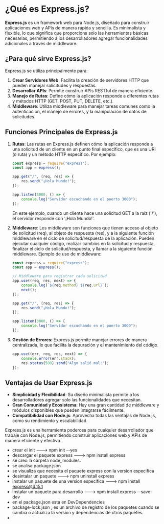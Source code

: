 # ¿Qué es Express.js?

**Express.js** es un framework web para Node.js, diseñado para construir aplicaciones web y APIs de manera rápida y sencilla. Es minimalista y flexible, lo que significa que proporciona solo las herramientas básicas necesarias, permitiendo a los desarrolladores agregar funcionalidades adicionales a través de middleware.

## ¿Para qué sirve Express.js?

Express.js se utiliza principalmente para:

1. **Crear Servidores Web**: Facilita la creación de servidores HTTP que pueden manejar solicitudes y respuestas.
2. **Desarrollar APIs**: Permite construir APIs RESTful de manera eficiente.
3. **Manejo de Rutas**: Define cómo la aplicación responde a diferentes rutas y métodos HTTP (GET, POST, PUT, DELETE, etc.).
4. **Middleware**: Utiliza middleware para manejar tareas comunes como la autenticación, el manejo de errores, y la manipulación de datos de solicitudes.

## Funciones Principales de Express.js

1. **Rutas**: Las rutas en Express.js definen cómo la aplicación responde a una solicitud de un cliente en un punto final específico, que es una URI (o ruta) y un método HTTP específico. Por ejemplo:

    ```javascript
    const express = require("express");
    const app = express();

    app.get("/", (req, res) => {
        res.send("¡Hola Mundo!");
    });

    app.listen(3000, () => {
        console.log("Servidor escuchando en el puerto 3000");
    });
    ```

    En este ejemplo, cuando un cliente hace una solicitud GET a la raíz ('/'), el servidor responde con '¡Hola Mundo!'.

2. **Middleware**: Los middleware son funciones que tienen acceso al objeto de solicitud (req), al objeto de respuesta (res), y a la siguiente función middleware en el ciclo de solicitud/respuesta de la aplicación. Pueden ejecutar cualquier código, realizar cambios en la solicitud y respuesta, finalizar el ciclo de solicitud/respuesta, y llamar a la siguiente función middleware. Ejemplo de uso de middleware:

    ```javascript
    const express = require("express");
    const app = express();

    // Middleware para registrar cada solicitud
    app.use((req, res, next) => {
        console.log(`${req.method} ${req.url}`);
        next();
    });

    app.get("/", (req, res) => {
        res.send("¡Hola Mundo!");
    });

    app.listen(3000, () => {
        console.log("Servidor escuchando en el puerto 3000");
    });
    ```

3. **Gestión de Errores**: Express.js permite manejar errores de manera centralizada, lo que facilita la depuración y el mantenimiento del código.
    ```javascript
    app.use((err, req, res, next) => {
        console.error(err.stack);
        res.status(500).send("Algo salió mal!");
    });
    ```

## Ventajas de Usar Express.js

-   **Simplicidad y Flexibilidad**: Su diseño minimalista permite a los desarrolladores agregar solo las funcionalidades que necesitan.
-   **Gran Comunidad y Ecosistema**: Hay una gran cantidad de middleware y módulos disponibles que pueden integrarse fácilmente.
-   **Compatibilidad con Node.js**: Aprovecha todas las ventajas de Node.js, como su rendimiento y escalabilidad.

Express.js es una herramienta poderosa para cualquier desarrollador que trabaje con Node.js, permitiendo construir aplicaciones web y APIs de manera eficiente y efectiva.

-   crear el init
    ---> npm init --yes
-   descargar el paquete express
    ---> npm install express
-   se creo la carpeta node_modules.
-   se analisa package.json
-   se visualiza que necesita el paquete express con la version especifica
-   desintalar un paquete
    ---> npm uninstall express
-   instalar un paquete de una version especifica
    ---> npm install express@4.15.1
-   instalar un paquete para desarrollo
    ---> npm install express --save-dev
-   en el package.json esta en DevDependencies
-   package-lock.json , es un archivo de registro de los paquetes cuando se cambia o actualiza la version y dependencias de otros paquetes.
-
